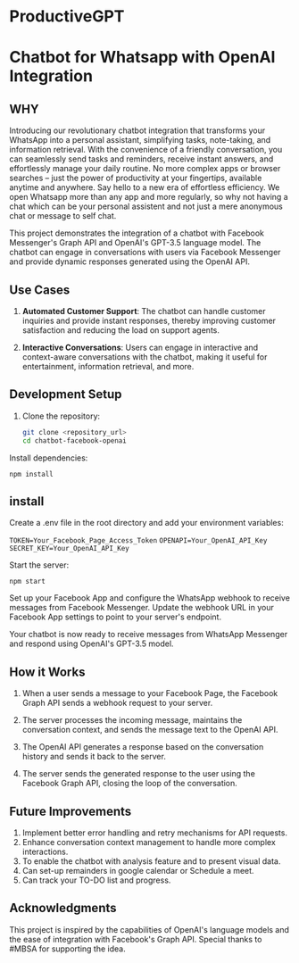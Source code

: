 # ProductiveGPT
# Chatbot for Whatsapp with OpenAI Integration

## WHY

Introducing our revolutionary chatbot integration that transforms your WhatsApp into a personal assistant, simplifying tasks, note-taking, and information retrieval. With the convenience of a friendly conversation, you can seamlessly send tasks and reminders, receive instant answers, and effortlessly manage your daily routine. No more complex apps or browser searches – just the power of productivity at your fingertips, available anytime and anywhere. Say hello to a new era of effortless efficiency. We open Whatsapp more than any app and more regularly, so why not having a chat which can be your personal assistent and not just a mere anonymous chat or message to self chat.

This project demonstrates the integration of a chatbot with Facebook Messenger's Graph API and OpenAI's GPT-3.5 language model. The chatbot can engage in conversations with users via Facebook Messenger and provide dynamic responses generated using the OpenAI API.

## Use Cases

1. **Automated Customer Support**: The chatbot can handle customer inquiries and provide instant responses, thereby improving customer satisfaction and reducing the load on support agents.

2. **Interactive Conversations**: Users can engage in interactive and context-aware conversations with the chatbot, making it useful for entertainment, information retrieval, and more.

## Development Setup

1. Clone the repository:

   ```bash
   git clone <repository_url>
   cd chatbot-facebook-openai

Install dependencies:
 
  ``` npm install ```

## install
Create a .env file in the root directory and add your environment variables:

```TOKEN=Your_Facebook_Page_Access_Token```
```OPENAPI=Your_OpenAI_API_Key```
```SECRET_KEY=Your_OpenAI_API_Key```

Start the server:

```npm start```

Set up your Facebook App and configure the WhatsApp webhook to receive messages from Facebook Messenger. Update the webhook URL in your Facebook App settings to point to your server's endpoint.

Your chatbot is now ready to receive messages from WhatsApp Messenger and respond using OpenAI's GPT-3.5 model.

## How it Works

1. When a user sends a message to your Facebook Page, the Facebook Graph API sends a webhook request to your server.

2. The server processes the incoming message, maintains the conversation context, and sends the message text to the OpenAI API.

3. The OpenAI API generates a response based on the conversation history and sends it back to the server.

4. The server sends the generated response to the user using the Facebook Graph API, closing the loop of the conversation.

## Future Improvements
1. Implement better error handling and retry mechanisms for API requests.
2. Enhance conversation context management to handle more complex interactions.
3. To enable the chatbot with analysis feature and to present visual data.
4. Can set-up remainders in google calendar or Schedule a meet.
5. Can track your TO-DO list and progress.

## Acknowledgments

This project is inspired by the capabilities of OpenAI's language models and the ease of integration with Facebook's Graph API. Special thanks to #MBSA for supporting the idea.
